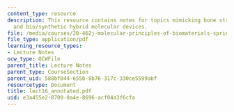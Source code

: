 ```yaml
---
content_type: resource
description: This resource contains notes for topics mimicking bone structure/assembly
  and bio/synthetic hybrid molecular devices.
file: /media/courses/20-462j-molecular-principles-of-biomaterials-spring-2006/e3a455e287090a4e8696acf04a3f6cfa_lect16_annotated.pdf
file_type: application/pdf
learning_resource_types:
- Lecture Notes
ocw_type: OCWFile
parent_title: Lecture Notes
parent_type: CourseSection
parent_uid: 588bf044-655b-8b76-317c-330ce5599abf
resourcetype: Document
title: lect16_annotated.pdf
uid: e3a455e2-8709-0a4e-8696-acf04a3f6cfa
---
```

